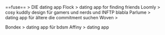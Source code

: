 ==fuse== > DIE dating app
Flock > dating app for finding friends
Loomly > cosy kuddly design für gamers und nerds und INFTP blabla 
Parlume > dating app für ältere die commitment suchen
Woven > 

Bondex > dating app für bdsm
Affiny > dating app 